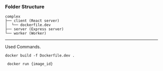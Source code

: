 ### Folder Structure
```
complex
├── client (React server)
│  └── dockerfile.dev
├── server (Express server)
└── worker (Worker)
```
---
Used Commands.

` docker build -f Dockerfile.dev . `

` docker run {image_id}`
